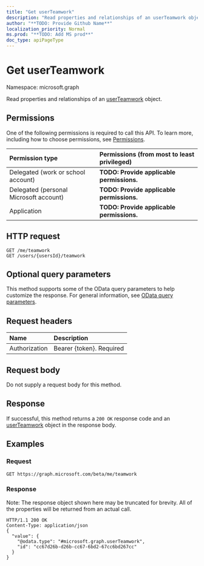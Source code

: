 ```yaml
---
title: "Get userTeamwork"
description: "Read properties and relationships of an userTeamwork object."
author: "**TODO: Provide Github Name**"
localization_priority: Normal
ms.prod: "**TODO: Add MS prod**"
doc_type: apiPageType
---
```


# Get userTeamwork

Namespace: microsoft.graph

Read properties and relationships of an [userTeamwork](../resources/userteamwork.md) object.

## Permissions
One of the following permissions is required to call this API. To learn more, including how to choose permissions, see [Permissions](/concepts/permissions-reference.md).

|Permission type|Permissions (from most to least privileged)|
|:---|:---|
|Delegated (work or school account)|**TODO: Provide applicable permissions.**|
|Delegated (personal Microsoft account)|**TODO: Provide applicable permissions.**|
|Application|**TODO: Provide applicable permissions.**|

## HTTP request
<!-- {
  "blockType": "ignored"
}
-->
``` http
GET /me/teamwork
GET /users/{usersId}/teamwork
```

## Optional query parameters
This method supports some of the OData query parameters to help customize the response. For general information, see [OData query parameters](/graph/query-parameters).

## Request headers
|Name|Description|
|:---|:---|
|Authorization|Bearer {token}. Required|

## Request body
Do not supply a request body for this method.

## Response
If successful, this method returns a `200 OK` response code and an [userTeamwork](../resources/userteamwork.md) object in the response body.

## Examples

### Request
<!-- {
  "blockType": "request",
  "name": "get_userteamwork"
}
-->
``` http
GET https://graph.microsoft.com/beta/me/teamwork
```

### Response
Note: The response object shown here may be truncated for brevity. All of the properties will be returned from an actual call.
<!-- {
  "blockType": "response",
  "truncated": true,
  "@odata.type": "microsoft.graph.userTeamwork"
}
-->
``` http
HTTP/1.1 200 OK
Content-Type: application/json
{
  "value": {
    "@odata.type": "#microsoft.graph.userTeamwork",
    "id": "cc67d26b-d26b-cc67-6bd2-67cc6bd267cc"
  }
}
```

